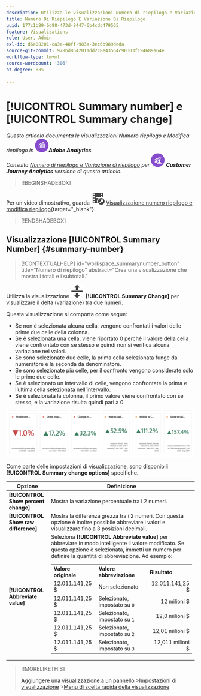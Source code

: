 ```yaml
---
description: Utilizza le visualizzazioni Numero di riepilogo e Variazione di riepilogo per visualizzare punti dati importanti in un progetto.
title: Numero Di Riepilogo E Variazione Di Riepilogo
uuid: 177c1b89-6d98-473d-8447-6b4cdc479565
feature: Visualizations
role: User, Admin
exl-id: d6a08201-ca3a-48ff-983a-3ec6b989deda
source-git-commit: 978bd8642011dd2c8e43564c90303f194689a64e
workflow-type: tm+mt
source-wordcount: '306'
ht-degree: 88%

---
```


# [!UICONTROL Summary number] e [!UICONTROL Summary change]

_Questo articolo documenta le visualizzazioni Numero riepilogo e Modifica riepilogo in_ ![AdobeAnalytics](/help/assets/icons/AdobeAnalytics.svg) _&#x200B;**Adobe Analytics**._<br/>_Consulta [Numero di riepilogo e Variazione di riepilogo](https://experienceleague.adobe.com/it/docs/analytics-platform/using/cja-workspace/visualizations/summary-number-change) per_ ![CustomerJourneyAnalytics](/help/assets/icons/CustomerJourneyAnalytics.svg) _&#x200B;**Customer Journey Analytics** versione di questo articolo._


>[!BEGINSHADEBOX]

Per un video dimostrativo, guarda ![VideoCheckedOut](/help/assets/icons/VideoCheckedOut.svg) [Visualizzazione numero riepilogo e modifica riepilogo](https://video.tv.adobe.com/v/3416889/?quality=12&captions=ita){target=&#34;_blank&#34;}.

>[!ENDSHADEBOX]


## Visualizzazione [!UICONTROL Summary Number] {#summary-number}

<!-- markdownlint-disable MD034 -->

>[!CONTEXTUALHELP]
>id="workspace_summarynumber_button"
>title="Numero di riepilogo"
>abstract="Crea una visualizzazione che mostra i totali e i subtotali."

<!-- markdownlint-enable MD034 -->


Utilizza la visualizzazione ![MoveUpDown](/help/assets/icons/MoveUpDown.svg) **[!UICONTROL Summary Change]** per visualizzare il delta (variazione) tra due numeri. <!-- This is applicable for AA, not CJA: The green and red color of the Summary Change can be controlled through [custom event polarity](https://experienceleague.adobe.com/docs/analytics/admin/admin-tools/success-events/success-event.html?lang=it) or a calculated metric's [Show Upward Trend As](https://experienceleague.adobe.com/docs/analytics/components/calculated-metrics/calcmetric-workflow/cm-build-metrics.html?lang=it) option.-->

<!--
The green and red color of the Summary Change can be controlled through [custom event polarity](https://experienceleague.adobe.com/docs/analytics/admin/admin/c-manage-report-suites/c-edit-report-suites/conversion-var-admin/c-success-events/success-event.md) or a calculated metric's [Show Upward Trend As](https://experienceleague.adobe.com/docs/analytics/components/calculated-metrics/calcmetric-workflow/cm-build-metrics.html?lang=it) option.
-->

Questa visualizzazione si comporta come segue:

* Se non è selezionata alcuna cella, vengono confrontati i valori delle prime due celle della colonna.
* Se è selezionata una cella, viene riportato 0 perché il valore della cella viene confrontato con se stesso e quindi non si verifica alcuna variazione nei valori.
* Se sono selezionate due celle, la prima cella selezionata funge da numeratore e la seconda da denominatore.
* Se sono selezionate più celle, per il confronto vengono considerate solo le prime due celle.
* Se è selezionato un intervallo di celle, vengono confrontate la prima e l’ultima cella selezionata nell’intervallo.
* Se è selezionata la colonna, il primo valore viene confrontato con se stesso, e la variazione risulta quindi pari a 0.


![Visualizzazione delle modifiche di riepilogo che mostra il delta tra due numeri.](assets/summary-change.png)


Come parte delle impostazioni di visualizzazione, sono disponibili **[!UICONTROL Summary change options]** specifiche.

| Opzione | Definizione |
|--- |--- |
| **[!UICONTROL Show percent change]** | Mostra la variazione percentuale tra i 2 numeri. |
| **[!UICONTROL Show raw difference]** | Mostra la differenza grezza tra i 2 numeri. Con questa opzione è inoltre possibile abbreviare i valori e visualizzare fino a 3 posizioni decimali. |
| **[!UICONTROL Abbreviate value]** | Seleziona **[!UICONTROL Abbreviate value]** per abbreviare in modo intelligente il valore modificato. Se questa opzione è selezionata, immetti un numero per definire la quantità di abbreviazione. Ad esempio:<br/><table><tr><td>**Valore originale**</td><td>**Valore abbreviazione**</td><td>**Risultato**</td></tr><tr><td>12.011.141,25 $</td><td>Non selezionato</td><td  align="right">12.011.141,25 $</td></tr><tr><td>12.011.141,25 $</td><td>Selezionato, impostato su `0`</td><td align="right">12 milioni $</td></tr><tr><td>12.011.141,25 $</td><td> Selezionato, impostato su `1`</td><td  align="right">12,0 milioni $</td></tr><tr><td>12.011.141,25 $</td><td>Selezionato, impostato su `2`</td><td align="right">12,01 milioni $</td></tr><tr><td>12.011.141,25 $</td><td>Selezionato, impostato su `3`</td><td align="right">12,011 milioni $</td></tr></table> |

>[!MORELIKETHIS]
>
>[Aggiungere una visualizzazione a un pannello](/help/analyze/analysis-workspace/visualizations/freeform-analysis-visualizations.md#add-visualizations-to-a-panel)
>&#x200B;>[Impostazioni di visualizzazione](/help/analyze/analysis-workspace/visualizations/freeform-analysis-visualizations.md#settings)
>&#x200B;>[Menu di scelta rapida della visualizzazione](/help/analyze/analysis-workspace/visualizations/freeform-analysis-visualizations.md#context-menu)
>
